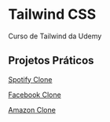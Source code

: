 # Tailwind CSS
Curso de Tailwind da Udemy


## Projetos Práticos

[Spotify Clone](07_spotify_clone)

[Facebook Clone](11_facebook_clone)

[Amazon Clone](14_amazon_clone)